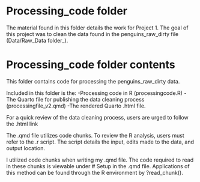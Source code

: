 # Processing_code folder

The material found in this folder details the work for Project 1. The goal of this project was to clean the data found in the penguins_raw_dirty file (Data/Raw_Data folder_). 



# Processing_code folder contents

This folder contains code for processing the penguins_raw_dirty data.

Included in this folder is the:
-Processing code in R (processingcode.R)
-The Quarto file for publishing the data cleaning process (processingfile_v2.qmd)
-The rendered Quarto .html file.

For a quick review of the data cleaning process, users are urged to follow the .html link

The .qmd file utilizes code chunks. To review the R analysis, users must refer to the .r script. The script details the input, edits made to the data, and output location. 

I utilized code chunks when writing my .qmd file. The code required to read in these chunks is viewable under # Setup in the .qmd file. Applications of this method can be found through the R environment by ?read_chunk().


